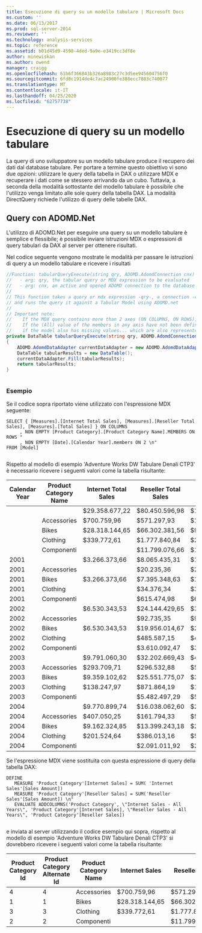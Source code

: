 ```yaml
---
title: Esecuzione di query su un modello tabulare | Microsoft Docs
ms.custom: ''
ms.date: 06/13/2017
ms.prod: sql-server-2014
ms.reviewer: ''
ms.technology: analysis-services
ms.topic: reference
ms.assetid: b01d45d9-4598-4ded-9a9e-e3419cc3df8e
author: minewiskan
ms.author: owend
manager: craigg
ms.openlocfilehash: 61b6f366843b326a8983c27c3d5ee945604756f0
ms.sourcegitcommit: 6fd8c1914de4c7ac24900fe388ecc7883c740077
ms.translationtype: MT
ms.contentlocale: it-IT
ms.lasthandoff: 04/25/2020
ms.locfileid: "62757738"
---
```

# <a name="querying-a-tabular-model"></a>Esecuzione di query su un modello tabulare
  La query di uno sviluppatore su un modello tabulare produce il recupero dei dati dal database tabulare. Per portare a termine questo obiettivo vi sono due opzioni: utilizzare le query della tabella in DAX o utilizzare MDX e recuperare i dati come se stessero arrivando da un cubo. Tuttavia, a seconda della modalità sottostante del modello tabulare è possibile che l'utilizzo venga limitato alle sole query della tabella DAX. La modalità DirectQuery richiede l'utilizzo di query delle tabelle DAX.  
  
## <a name="querying-with-adomdnet"></a>Query con ADOMD.Net  
 L'utilizzo di ADOMD.Net per eseguire una query su un modello tabulare è semplice e flessibile; è possibile inviare istruzioni MDX o espressioni di query tabulari da DAX al server per ottenere risultati.  
  
 Nel codice seguente vengono mostrate le modalità per passare le istruzioni di query a un modello tabulare e ricevere i risultati  
  
```csharp  
//Function: tabularQueryExecute(string qry, ADOMD.AdomdConnection cnx)  
//   - arg: qry, the tabular query or MDX expression to be evaluated  
//   - arg: cnx, an active and opened ADOMD connection to the database where 'qry' is to be evaluated  
//  
// This function takes a query or mdx expression -qry-, a connection -cnx-  
// and runs the query it against a Tabular Model using ADOMD.net  
//  
// Important note:  
//    If the MDX query contains more than 2 axes (ON COLUMNS, ON ROWS), each axis will come as a new column  
//    If the (All) value of the members in any axis have not been defined, a blank cell is returned. This might be misleading  
//    if the model also has missing values... which are also represented with blank cells.  
private DataTable tabularQueryExecute(string qry, ADOMD.AdomdConnection cnx)  
{  
    ADOMD.AdomdDataAdapter currentDataAdapter = new ADOMD.AdomdDataAdapter(qry, cnx);  
    DataTable tabularResults = new DataTable();  
    currentDataAdapter.Fill(tabularResults);  
    return tabularResults;  
}  
  
```  
  
### <a name="example"></a>Esempio  
 Se il codice sopra riportato viene utilizzato con l'espressione MDX seguente:  
  
```  
SELECT { [Measures].[Internet Total Sales], [Measures].[Reseller Total Sales], [Measures].[Total Sales] } ON COLUMNS  
     , NON EMPTY [Product Category].[Product Category Name].MEMBERS ON ROWS "  
     , NON EMPTY [Date].[Calendar Year].members ON 2 \n"  
FROM [Model]  
  
```  
  
 Rispetto al modello di esempio 'Adventure Works DW Tabulare Denali CTP3' è necessario ricevere i seguenti valori come la tabella risultante:  
  
|Calendar Year|Product Category Name|Internet Total Sales|Reseller Total Sales|Total Sales|  
|-------------------|---------------------------|--------------------------|--------------------------|-----------------|  
|||$29.358.677,22|$80.450.596,98|$109.809.274,20|  
||Accessories|$700.759,96|$571.297,93|$1.272.057,89|  
||Bikes|$28.318.144,65|$66.302.381,56|$94.620.526,21|  
||Clothing|$339.772,61|$1.777.840,84|$2.117.613,45|  
||Componenti||$11.799.076,66|$11.799.076,66|  
|2001||$3.266.373,66|$8.065.435,31|$11.331.808,96|  
|2001|Accessories||$20.235,36|$20.235,36|  
|2001|Bikes|$3.266.373,66|$7.395.348,63|$10.661.722,28|  
|2001|Clothing||$34.376,34|$34.376,34|  
|2001|Componenti||$615.474,98|$615.474,98|  
|2002||$6.530.343,53|$24.144.429,65|$30.674.773,18|  
|2002|Accessories||$92.735,35|$92.735,35|  
|2002|Bikes|$6.530.343,53|$19.956.014,67|$26.486.358,20|  
|2002|Clothing||$485.587,15|$485.587,15|  
|2002|Componenti||$3.610.092,47|$3.610.092,47|  
|2003||$9.791.060,30|$32.202.669,43|$41.993.729,72|  
|2003|Accessories|$293.709,71|$296.532,88|$590.242,59|  
|2003|Bikes|$9.359.102,62|$25.551.775,07|$34.910.877,69|  
|2003|Clothing|$138.247,97|$871.864,19|$1.010.112,16|  
|2003|Componenti||$5.482.497,29|$5.482.497,29|  
|2004||$9.770.899,74|$16.038.062,60|$25.808.962,34|  
|2004|Accessories|$407.050,25|$161.794,33|$568.844,58|  
|2004|Bikes|$9.162.324,85|$13.399.243,18|$22.561.568,03|  
|2004|Clothing|$201.524,64|$386.013,16|$587.537,80|  
|2004|Componenti||$2.091.011,92|$2.091.011,92|  
  
 Se l'espressione MDX viene sostituita con questa espressione di query della tabella DAX:  
  
```  
DEFINE  
   MEASURE 'Product Category'[Internet Sales] = SUM( 'Internet Sales'[Sales Amount])  
   MEASURE 'Product Category'[Reseller Sales] = SUM('Reseller Sales'[Sales Amount]) \n"  
   EVALUATE ADDCOLUMNS('Product Category', \"Internet Sales - All Years\", 'Product Category'[Internet Sales], \"Reseller Sales - All Years\", 'Product Category'[Reseller Sales])  
  
```  
  
 e inviata al server utilizzando il codice esempio qui sopra, rispetto al modello di esempio 'Adventure Works DW Tabulare Denali CTP3' si dovrebbero ricevere i seguenti valori come la tabella risultante:  
  
|Product Category Id|Product Category Alternate Id|Product Category Name|Internet Sales|Reseller Sales|  
|-------------------------|-----------------------------------|---------------------------|--------------------|--------------------|  
|4|4|Accessories|$700.759,96|$571.297,93|  
|1|1|Bikes|$28.318.144,65|$66.302.381,56|  
|3|3|Clothing|$339.772,61|$1.777.840,84|  
|2|2|Componenti||$11.799.076,66|  
  
  
